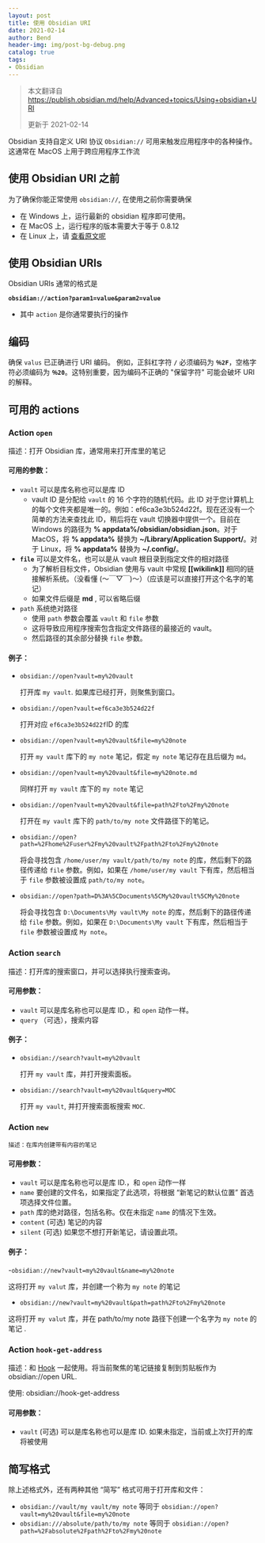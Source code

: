 ```yaml
---
layout: post
title: 使用 Obsidian URI
date: 2021-02-14
author: Bend
header-img: img/post-bg-debug.png
catalog: true
tags:
- Obsidian
---
```

> 本文翻译自 <https://publish.obsidian.md/help/Advanced+topics/Using+obsidian+URI>
>
> 更新于 2021-02-14

Obsidian 支持自定义 URI 协议 `Obsidian://` 可用来触发应用程序中的各种操作。这通常在 MacOS 上用于跨应用程序工作流

## 使用 Obsidian URI 之前

为了确保你能正常使用 `obsidian://`, 在使用之前你需要确保

-   在 Windows 上，运行最新的 obsidian 程序即可使用。
-   在 MacOS 上，运行程序的版本需要大于等于 0.8.12
-   在 Linux 上，请 [查看原文呢](https://publish.obsidian.md/help/Advanced+topics/Using+obsidian+URI)

## 使用 Obsidian URIs

Obsidian URIs 通常的格式是

**`obsidian://action?param1=value&param2=value`**

-   其中 `action` 是你通常要执行的操作

## 编码

确保 `valus` 已正确进行 URI 编码。 例如，正斜杠字符 **`/`** 必须编码为 **`％2F`**，空格字符必须编码为 **`％20`**。这特别重要，因为编码不正确的 "保留字符" 可能会破坏 URI 的解释。

## 可用的 actions

### Action `open`

描述：打开 Obsidian 库，通常用来打开库里的笔记

#### 可用的参数：

-   `vault` 可以是库名称也可以是库 ID
    -   vault ID 是分配给 `vault` 的 16 个字符的随机代码。此 ID 对于您计算机上的每个文件夹都是唯一的。例如：ef6ca3e3b524d22f。现在还没有一个简单的方法来查找此 ID，稍后将在 vault 切换器中提供一个。目前在 Windows 的路径为 **% appdata%/obsidian/obsidian.json**。对于 MacOS，将 **% appdata%** 替换为 **~/Library/Application Support/**。对于 Linux，将 **% appdata%** 替换为 **~/.config/**。
-   **`file`** 可以是文件名，也可以是从 vault 根目录到指定文件的相对路径
    -   为了解析目标文件，Obsidian 使用与 vault 中常规 **[[wikilink]]** 相同的链接解析系统。（没看懂 (～￣▽￣)～）（应该是可以直接打开这个名字的笔记）
    -   如果文件后缀是 **md** , 可以省略后缀
-   `path` 系统绝对路径
    -   使用 `path` 参数会覆盖 `vault` 和 `file` 参数
    -   这将导致应用程序搜索包含指定文件路径的最接近的 vault。
    -   然后路径的其余部分替换 `file` 参数。

#### 例子：

-   `obsidian://open?vault=my%20vault`

    打开库 `my vault`. 如果库已经打开，则聚焦到窗口。

-   `obsidian://open?vault=ef6ca3e3b524d22f`

    打开对应 `ef6ca3e3b524d22f`ID 的库

-   `obsidian://open?vault=my%20vault&file=my%20note`

    打开 `my vault` 库下的 `my note` 笔记，假定 `my note` 笔记存在且后缀为 `md`。

-   `obsidian://open?vault=my%20vault&file=my%20note.md`

    同样打开 `my vault` 库下的 `my note` 笔记

-   `obsidian://open?vault=my%20vault&file=path%2Fto%2Fmy%20note`

    打开在 `my vault` 库下的 `path/to/my note` 文件路径下的笔记。

-   `obsidian://open?path=%2Fhome%2Fuser%2Fmy%20vault%2Fpath%2Fto%2Fmy%20note`

    将会寻找包含 `/home/user/my vault/path/to/my note` 的库，然后剩下的路径传递给 `file` 参数。例如，如果在 `/home/user/my vault` 下有库，然后相当于 `file` 参数被设置成 `path/to/my note`。

-   `obsidian://open?path=D%3A%5CDocuments%5CMy%20vault%5CMy%20note`

    将会寻找包含 `D:\Documents\My vault\My note` 的库，然后剩下的路径传递给 `file` 参数。例如，如果在 `D:\Documents\My vault` 下有库，然后相当于 `file` 参数被设置成 `My note`。

### Action `search`

描述：打开库的搜索窗口，并可以选择执行搜索查询。

#### 可用参数：

-   `vault` 可以是库名称也可以是库 ID.，和 `open` 动作一样。
-   `query` （可选），搜索内容

#### 例子：

-   `obsidian://search?vault=my%20vault`

    打开 `my vault` 库，并打开搜索面板。

-   `obsidian://search?vault=my%20vault&query=MOC`

    打开 `my vault`, 并打开搜索面板搜索 `MOC`.

### Action `new`

    描述：在库内创建带有内容的笔记

#### 可用参数：

-   `vault` 可以是库名称也可以是库 ID.，和 `open` 动作一样
-   `name` 要创建的文件名，如果指定了此选项，将根据 “新笔记的默认位置” 首选项选择文件位置。
-   `path` 库的绝对路径，包括名称。仅在未指定 `name` 的情况下生效。
-   `content` (可选) 笔记的内容
-   `silent` (可选) 如果您不想打开新笔记，请设置此项。

#### 例子：

-`obsidian://new?vault=my%20vault&name=my%20note`

这将打开 `my valut` 库，并创建一个称为 `my note` 的笔记

-   `obsidian://new?vault=my%20vault&path=path%2Fto%2Fmy%20note`

这将打开 `my valut` 库，并在 path/to/my note 路径下创建一个名字为 `my note` 的笔记 .

### Action `hook-get-address`

描述：和 [Hook](https://hookproductivity.com/) 一起使用。将当前聚焦的笔记链接复制到剪贴板作为 obsidian://open URL.

使用: obsidian://hook-get-address

#### 可用参数：

-   `vault` (可选) 可以是库名称也可以是库 ID. 如果未指定，当前或上次打开的库将被使用

## 简写格式

除上述格式外，还有两种其他 “简写” 格式可用于打开库和文件：

-   `obsidian://vault/my vault/my note` 等同于 `obsidian://open?vault=my%20vault&file=my%20note`
-   `obsidian:///absolute/path/to/my note` 等同于 `obsidian://open?path=%2Fabsolute%2Fpath%2Fto%2Fmy%20note`

